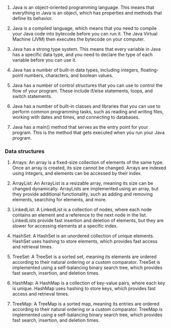  1.  Java is an object-oriented programming language. This means that everything in Java is an object, which has properties and methods that define its behavior.
    
2.  Java is a compiled language, which means that you need to compile your Java code into bytecode before you can run it. The Java Virtual Machine (JVM) then executes the bytecode on your computer.
    
3.  Java has a strong type system. This means that every variable in Java has a specific data type, and you need to declare the type of each variable before you can use it.
    
4.  Java has a number of built-in data types, including integers, floating-point numbers, characters, and boolean values.
    
5.  Java has a number of control structures that you can use to control the flow of your program. These include if/else statements, loops, and switch statements.
    
6.  Java has a number of built-in classes and libraries that you can use to perform common programming tasks, such as reading and writing files, working with dates and times, and connecting to databases.
    
7.  Java has a main() method that serves as the entry point for your program. This is the method that gets executed when you run your Java program.

### Data structures
1.  Arrays: An array is a fixed-size collection of elements of the same type. Once an array is created, its size cannot be changed. Arrays are indexed using integers, and elements can be accessed by their index.
    
2.  ArrayList: An ArrayList is a resizable array, meaning its size can be changed dynamically. ArrayLists are implemented using an array, but they provide additional functionality, such as adding and removing elements, searching for elements, and more.
    
3.  LinkedList: A LinkedList is a collection of nodes, where each node contains an element and a reference to the next node in the list. LinkedLists provide fast insertion and deletion of elements, but they are slower for accessing elements at a specific index.
    
4.  HashSet: A HashSet is an unordered collection of unique elements. HashSet uses hashing to store elements, which provides fast access and retrieval times.
    
5.  TreeSet: A TreeSet is a sorted set, meaning its elements are ordered according to their natural ordering or a custom comparator. TreeSet is implemented using a self-balancing binary search tree, which provides fast search, insertion, and deletion times.
    
6.  HashMap: A HashMap is a collection of key-value pairs, where each key is unique. HashMap uses hashing to store keys, which provides fast access and retrieval times.
    
7.  TreeMap: A TreeMap is a sorted map, meaning its entries are ordered according to their natural ordering or a custom comparator. TreeMap is implemented using a self-balancing binary search tree, which provides fast search, insertion, and deletion times.